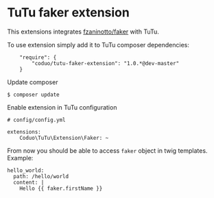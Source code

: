 # TuTu faker extension

This extensions integrates [fzaninotto/faker](https://github.com/fzaninotto/Faker) with TuTu.

To use extension simply add it to TuTu composer dependencies:

```
    "require": {
        "coduo/tutu-faker-extension": "1.0.*@dev-master"
    }
```

Update composer

```
$ composer update
```

Enable extension in TuTu configuration

```
# config/config.yml

extensions:
    Coduo\TuTu\Extension\Faker: ~
```

From now you should be able to access ``faker`` object in twig templates.
Example:

```
hello_world:
  path: /hello/world
  content: |
    Hello {{ faker.firstName }}
```
